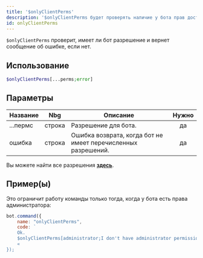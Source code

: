 ```yaml
---
title: '$onlyClientPerms'
description: '$onlyClientPerms будет проверять наличие у бота прав доступа и возвращает сообщение об ошибке, если нет.'
id: onlyClientPerms
---
```


`$onlyClientPerms` проверит, имеет ли бот разрешение и вернет сообщение об ошибке, если нет.

## Использование

```php
$onlyClientPerms[...perms;error]
```

## Параметры

| Название | Nbg    | Описание                                                      | Нужно |
| -------- | ------ | ------------------------------------------------------------- |:-----:|
| ...пермс | строка | Разрешение для бота.                                          |  да   |
| ошибка   | строка | Ошибка возврата, когда бот не имеет перечисленных разрешений. |  да   |

Вы можете найти все разрешения __[здесь](../../guides/Client/2permissionsintents.md)__.

## Пример(ы)

Это ограничит работу команды только тогда, когда у бота есть права администратора:

```javascript
bot.command({
    name: "onlyClientPerms",
    code: `
    Ok.
    $onlyClientPerms[administrator;I don't have administrator permissions!]
    «
});
```
